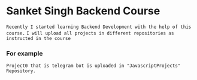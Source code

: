 # Sanket Singh Backend Course
`Recently I started learning Backend Development with the help of this course.`
`I will upload all projects in different repositories as instructed in the course`  
### For example 
`Project0 that is telegram bot is uploaded in "JavascriptProjects" Repository.` 
